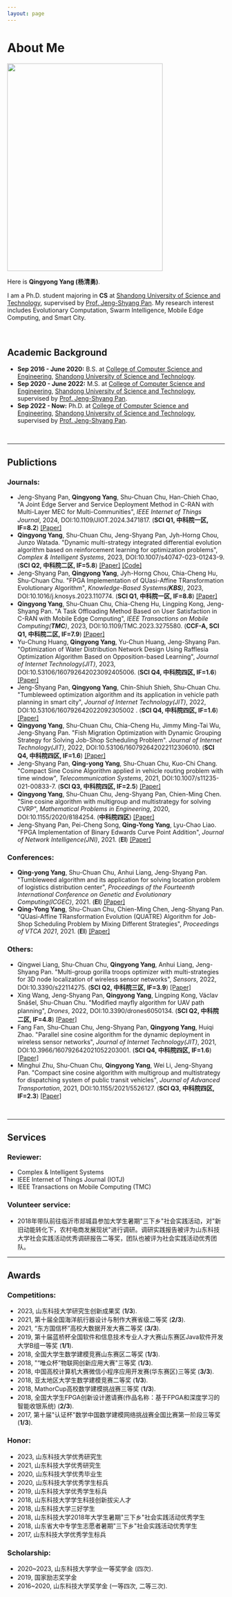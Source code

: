 ```yaml
---
layout: page
---
```


# About Me

<img src="https://yqqqy.github.io/yqy.jpg" class="floatpic" width="360" height="480">

Here is **Qingyong Yang (杨清勇)**.

I am a Ph.D. student majoring in **CS** at [Shandong University of Science and Technology](https://www.sdust.edu.cn/), supervised by [Prof. Jeng-Shyang Pan](https://scholar.google.com/citations?user=ctW_qxQAAAAJ&hl=zh-CN). My research interest includes Evolutionary Computation, Swarm Intelligence, Mobile Edge Computing, and Smart City. 

<br>

## Academic Background

- **Sep 2016 - June 2020:** B.S. at [College of Computer Science and Engineering](https://cise.sdust.edu.cn/), [Shandong University of Science and Technology](https://www.sdust.edu.cn/).
- **Sep 2020 - June 2022:** M.S. at [College of Computer Science and Engineering](https://cise.sdust.edu.cn/), [Shandong University of Science and Technology](https://www.sdust.edu.cn/), supervised by [Prof. Jeng-Shyang Pan](https://scholar.google.com/citations?user=ctW_qxQAAAAJ&hl=zh-CN).
- **Sep 2022 - Now:** Ph.D. at [College of Computer Science and Engineering](https://cise.sdust.edu.cn/), [Shandong University of Science and Technology](https://www.sdust.edu.cn/), supervised by [Prof. Jeng-Shyang Pan](https://scholar.google.com/citations?user=ctW_qxQAAAAJ&hl=zh-CN).
<br>

---

## Publictions
### Journals:
- Jeng-Shyang Pan, **Qingyong Yang**, Shu-Chuan Chu, Han-Chieh Chao, "A Joint Edge Server and Service Deployment Method in C-RAN with Multi-Layer MEC for Multi-Communities", _IEEE Internet of Things Journal_, 2024, DOI:10.1109/JIOT.2024.3471817. (**SCI Q1, 中科院一区, IF=8.2**) [[Paper]](https://ieeexplore.ieee.org/document/10701000)
- **Qingyong Yang**, Shu-Chuan Chu, Jeng-Shyang Pan, Jyh-Horng Chou, Junzo Watada. "Dynamic multi-strategy integrated differential evolution algorithm based on reinforcement learning for optimization problems", _Complex & Intelligent Systems_, 2023, DOI:10.1007/s40747-023-01243-9. (**SCI Q2, 中科院二区, IF=5.8**) [[Paper]](https://link.springer.com/article/10.1007/s40747-023-01243-9) [[Code]](https://github.com/yqqqy/RLDMDE)
- Jeng-Shyang Pan, **Qingyong Yang**, Jyh-Horng Chou, Chia-Cheng Hu, Shu-Chuan Chu. "FPGA Implementation of QUasi-Affine TRansformation Evolutionary Algorithm", _Knowledge-Based Systems(**KBS**)_, 2023, DOI:10.1016/j.knosys.2023.110774. (**SCI Q1, 中科院一区, IF=8.8**) [[Paper]](https://www.sciencedirect.com/science/article/abs/pii/S0950705123005245)
- **Qingyong Yang**, Shu-Chuan Chu, Chia-Cheng Hu, Lingping Kong, Jeng-Shyang Pan. "A Task Offloading Method Based on User Satisfaction in C-RAN with Mobile Edge Computing", _IEEE Transactions on Mobile Computing(**TMC**)_, 2023, DOI:10.1109/TMC.2023.3275580. (**CCF-A, SCI Q1, 中科院二区, IF=7.9**) [[Paper]](https://ieeexplore.ieee.org/abstract/document/10124037)
- Yu-Chung Huang, **Qingyong Yang**, Yu-Chun Huang, Jeng-Shyang Pan. "Optimization of Water Distribution Network Design Using Rafflesia Optimization Algorithm Based on Opposition-based Learning", _Journal of Internet Technology(JIT)_, 2023, DOI:10.53106/160792642023092405006. (**SCI Q4, 中科院四区, IF=1.6**) [[Paper]](https://jit.ndhu.edu.tw/article/view/2957)
- Jeng-Shyang Pan, **Qingyong Yang**, Chin-Shiuh Shieh, Shu-Chuan Chu. "Tumbleweed optimization algorithm and its application in vehicle path planning in smart city", _Journal of Internet Technology(JIT)_, 2022, DOI:10.53106/160792642022092305002
. (**SCI Q4, 中科院四区, IF=1.6**) [[Paper]](https://jit.ndhu.edu.tw/article/view/2754)
- **Qingyong Yang**, Shu-Chuan Chu, Chia-Cheng Hu, Jimmy Ming-Tai Wu, Jeng-Shyang Pan. "Fish Migration Optimization with Dynamic Grouping Strategy for Solving Job-Shop Scheduling Problem". _Journal of Internet Technology(JIT)_, 2022, DOI:10.53106/160792642022112306010. (**SCI Q4, 中科院四区, IF=1.6**) [[Paper]](https://jit.ndhu.edu.tw/article/view/2787)
- Jeng-Shyang Pan, **Qing-yong Yang**, Shu-Chuan Chu, Kuo-Chi Chang. "Compact Sine Cosine Algorithm applied in vehicle routing problem with time window", _Telecommunication Systems_, 2021, DOI:10.1007/s11235-021-00833-7. (**SCI Q3, 中科院四区, IF=2.5**) [[Paper]](https://link.springer.com/article/10.1007/s11235-021-00833-7)
- **Qingyong Yang**, Shu-Chuan Chu, Jeng-Shyang Pan, Chien-Ming Chen. "Sine cosine algorithm with multigroup and multistrategy for solving CVRP", _Mathematical Problems in Engineering_, 2020, DOI:10.1155/2020/8184254. (**中科院四区**) [[Paper]](https://www.hindawi.com/journals/mpe/2020/8184254/)
- Jeng-Shyang Pan, Pei-Cheng Song, **Qing-Yong Yang**, Lyu-Chao Liao. "FPGA Implementation of Binary Edwards Curve Point Addition", _Journal of Network Intelligence(JNI)_, 2021. (**EI**) [[Paper]](https://bit.nkust.edu.tw/~jni/2021/vol6/s1/10-v6n1.pdf)

### Conferences:
- **Qing-yong Yang**, Shu-Chuan Chu, Anhui Liang, Jeng-Shyang Pan. "Tumbleweed algorithm and its application for solving location problem of logistics distribution center", _Proceedings of the Fourteenth International Conference on Genetic and Evolutionary Computing(ICGEC)_, 2021. (**EI**) [[Paper]](https://link.springer.com/chapter/10.1007/978-981-16-8430-2_58)
- **Qing-Yong Yang**, Shu-Chuan Chu, Chien-Ming Chen, Jeng-Shyang Pan. "QUasi-Affine TRansformation Evolution (QUATRE) Algorithm for Job-Shop Scheduling Problem by Mixing Different Strategies", _Proceedings of VTCA 2021_, 2021. (**EI**) [[Paper]](https://link.springer.com/chapter/10.1007/978-981-16-4039-1_16)

### Others:
- Qingwei Liang, Shu-Chuan Chu, **Qingyong Yang**, Anhui Liang, Jeng-Shyang Pan. "Multi-group gorilla troops optimizer with multi-strategies for 3D node localization of wireless sensor networks", _Sensors_, 2022, DOI:10.3390/s22114275. (**SCI Q2, 中科院三区, IF=3.9**) [[Paper]](https://www.mdpi.com/1424-8220/22/11/4275)
- Xing Wang, Jeng-Shyang Pan, **Qingyong Yang**, Lingping Kong, Václav Snášel, Shu-Chuan Chu. "Modified mayfly algorithm for UAV path planning", _Drones_, 2022, DOI:10.3390/drones6050134. (**SCI Q2, 中科院二区, IF=4.8**) [[Paper]](https://www.mdpi.com/2504-446X/6/5/134)
- Fang Fan, Shu-Chuan Chu, Jeng-Shyang Pan, **Qingyong Yang**, Huiqi Zhao. "Parallel sine cosine algorithm for the dynamic deployment in wireless sensor networks", _Journal of Internet Technology(JIT)_, 2021, DOI:10.3966/160792642021052203001. (**SCI Q4, 中科院四区, IF=1.6**) [[Paper]](https://jit.ndhu.edu.tw/article/view/2508)
- Minghui Zhu, Shu-Chuan Chu, **Qingyong Yang**, Wei Li, Jeng-Shyang Pan. "Compact sine cosine algorithm with multigroup and multistrategy for dispatching system of public transit vehicles", _Journal of Advanced Transportation_, 2021, DOI:10.1155/2021/5526127. (**SCI Q3, 中科院四区, IF=2.3**) [[Paper]](https://www.hindawi.com/journals/jat/2021/5526127/)
<br>

---
## Services
### Reviewer:
- Complex & Intelligent Systems
- IEEE Internet of Things Journal (IOTJ)
- IEEE Transactions on Mobile Computing (TMC)

### Volunteer service:
- 2018年带队前往临沂市郯城县参加大学生暑期"三下乡"社会实践活动，对"新旧动能转化下，农村电商发展现状"进行调研。调研实践报告被评为山东科技大学社会实践活动优秀调研报告二等奖，团队也被评为社会实践活动优秀团队。
  
---

## Awards
### Competitions:
- 2023, 山东科技大学研究生创新成果奖 (**1/3**).
- 2021, 第十届全国海洋航行器设计与制作大赛省级二等奖 (**2/3**).
- 2021, “东方国信杯”高校大数据开发大赛二等奖 (**3/3**).
- 2019, 第十届蓝桥杯全国软件和信息技术专业人才大赛山东赛区Java软件开发大学B组一等奖 (**1/1**).
- 2018, 全国大学生数学建模竞赛山东赛区二等奖 (**1/3**).
- 2018, "“唯众杯”物联网创新应用大赛"三等奖 (**1/3**).
- 2018, 中国高校计算机大赛微信小程序应用开发赛(华东赛区)三等奖 (**3/3**).
- 2018, 亚太地区大学生数学建模竞赛二等奖 (**1/3**).
- 2018, MathorCup高校数学建模挑战赛三等奖 (**1/3**).
- 2018, 全国大学生FPGA创新设计邀请赛(作品名称：基于FPGA和深度学习的智能收银系统) (**2/3**).
- 2017, 第十届"认证杯"数学中国数学建模网络挑战赛全国比赛第一阶段三等奖 (**1/3**).

### Honor:
- 2023, 山东科技大学优秀研究生
- 2021, 山东科技大学优秀研究生
- 2020, 山东科技大学优秀毕业生
- 2020, 山东科技大学优秀学生标兵
- 2019, 山东科技大学优秀学生标兵
- 2018, 山东科技大学学生科技创新拔尖人才
- 2018, 山东科技大学三好学生
- 2018, 山东科技大学2018年大学生暑期"三下乡"社会实践活动优秀学生
- 2018, 山东省大中专学生志愿者暑期"三下乡"社会实践活动优秀学生
- 2017, 山东科技大学优秀学生标兵

### Scholarship:
- 2020~2023, 山东科技大学学业一等奖学金 (四次).
- 2019, 国家励志奖学金
- 2016~2020, 山东科技大学奖学金 (一等四次, 二等三次).

<br>

